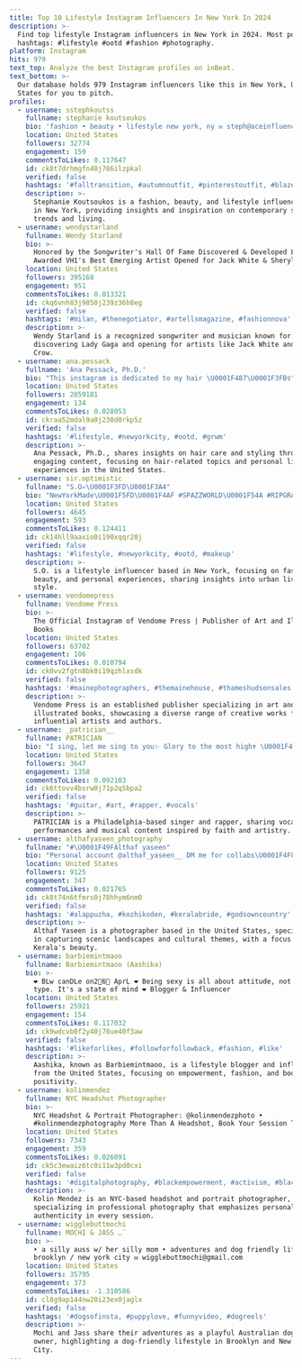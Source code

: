 ```yaml
---
title: Top 10 Lifestyle Instagram Influencers In New York In 2024
description: >-
  Find top lifestyle Instagram influencers in New York in 2024. Most popular
  hashtags: #lifestyle #ootd #fashion #photography.
platform: Instagram
hits: 979
text_top: Analyze the best Instagram profiles on inBeat.
text_bottom: >-
  Our database holds 979 Instagram influencers like this in New York, United
  States for you to pitch.
profiles:
  - username: sstephkoutss
    fullname: stephanie koutsoukos
    bio: 'fashion • beauty • lifestyle new york, ny ✉️ steph@aceinfluencers.com'
    location: United States
    followers: 32774
    engagement: 159
    commentsToLikes: 0.117647
    id: ck8t7drhmgfn40j786ilzpkal
    verified: false
    hashtags: '#falltransition, #autumnoutfit, #pinterestoutfit, #blazeroutfit'
    description: >-
      Stephanie Koutsoukos is a fashion, beauty, and lifestyle influencer based
      in New York, providing insights and inspiration on contemporary style
      trends and living.
  - username: wendystarland
    fullname: Wendy Starland
    bio: >-
      Honored by the Songwriter's Hall Of Fame Discovered & Developed Lady Gaga
      Awarded VH1's Best Emerging Artist Opened for Jack White & Sheryl Crow
    location: United States
    followers: 395168
    engagement: 951
    commentsToLikes: 0.013321
    id: ckq6vnh83j9850j239z36h8eg
    verified: false
    hashtags: '#milan, #thenegotiator, #artellsmagazine, #fashionnova'
    description: >-
      Wendy Starland is a recognized songwriter and musician known for
      discovering Lady Gaga and opening for artists like Jack White and Sheryl
      Crow.
  - username: ana.pessack
    fullname: 'Ana Pessack, Ph.D.'
    bio: "This instagram is dedicated to my hair \U0001F487\U0001F3FB‍♀️"
    location: United States
    followers: 2859181
    engagement: 134
    commentsToLikes: 0.028053
    id: ckraa52mdal9a0j230d0rkp5z
    verified: false
    hashtags: '#lifestyle, #newyorkcity, #ootd, #grwm'
    description: >-
      Ana Pessack, Ph.D., shares insights on hair care and styling through
      engaging content, focusing on hair-related topics and personal lifestyle
      experiences in the United States.
  - username: sir.optimistic
    fullname: "S.O✍\U0001F3FD\U0001F3A4"
    bio: "NewYorkMade\U0001F5FD\U0001F4AF #SPAZZWORLD\U0001F54A #RIPGRANDPA\U0001F494"
    location: United States
    followers: 4645
    engagement: 593
    commentsToLikes: 0.124411
    id: ck14hll9aaxio0i190xqqr28j
    verified: false
    hashtags: '#lifestyle, #newyorkcity, #ootd, #makeup'
    description: >-
      S.O. is a lifestyle influencer based in New York, focusing on fashion,
      beauty, and personal experiences, sharing insights into urban living and
      style.
  - username: vendomepress
    fullname: Vendome Press
    bio: >-
      The Official Instagram of Vendome Press | Publisher of Art and Illustrated
      Books
    location: United States
    followers: 63702
    engagement: 106
    commentsToLikes: 0.010794
    id: ck0vv2fgtn8bk0i19qzhlxsdk
    verified: false
    hashtags: '#mainephotographers, #themainehouse, #thameshudsonsales, #bigvendomefamily'
    description: >-
      Vendome Press is an established publisher specializing in art and
      illustrated books, showcasing a diverse range of creative works from
      influential artists and authors.
  - username: _patrician__
    fullname: PATRICIAN
    bio: "I sing, let me sing to you✨ Glory to the most high✝️ \U0001F4CDPhiladelphia \U0001F1ED\U0001F1F9 @gorillapwr"
    location: United States
    followers: 3647
    engagement: 1358
    commentsToLikes: 0.092103
    id: ck6ttovv4bsrw0j71p2q5bpa2
    verified: false
    hashtags: '#guitar, #art, #rapper, #vocals'
    description: >-
      PATRICIAN is a Philadelphia-based singer and rapper, sharing vocal
      performances and musical content inspired by faith and artistry.
  - username: althafyaseen_photography
    fullname: "#\U0001F49FAlthaf yaseen"
    bio: "Personal account @althaf_yaseen__ DM me for collabs\U0001F4F8 8606942235\U0001F4DE Nov 30\U0001F382 Idukki-kumily\U0001F334 Arafa_clg_of_artz_n_science\U0001F3EC"
    location: United States
    followers: 9125
    engagement: 347
    commentsToLikes: 0.021765
    id: ck8t74n6tfmrs0j78hhym6nm0
    verified: false
    hashtags: '#alappuzha, #kozhikoden, #keralabride, #godsowncountry'
    description: >-
      Althaf Yaseen is a photographer based in the United States, specializing
      in capturing scenic landscapes and cultural themes, with a focus on
      Kerala's beauty.
  - username: barbiemintmaoo
    fullname: Barbiemintmaoo (Aashika)
    bio: >-
      ❤ BLw canDLe on2⃣6⃣ AprL ❤ Being sexy is all about attitude, not body
      type. It's a state of mind ❤ Blogger & Influencer
    location: United States
    followers: 25921
    engagement: 154
    commentsToLikes: 0.117032
    id: ck9wdcvb0f2y40j78ue40f3aw
    verified: false
    hashtags: '#likeforlikes, #followforfollowback, #fashion, #like'
    description: >-
      Aashika, known as Barbiemintmaoo, is a lifestyle blogger and influencer
      from the United States, focusing on empowerment, fashion, and body
      positivity.
  - username: kolinmendez
    fullname: NYC Headshot Photographer
    bio: >-
      NYC Headshot & Portrait Photographer: @kolinmendezphoto •
      #kolinmendezphotography More Than A Headshot, Book Your Session Today!
    location: United States
    followers: 7343
    engagement: 359
    commentsToLikes: 0.026091
    id: ck5c3ewaiz6tc0i11w3pd0cxi
    verified: false
    hashtags: '#digitalphotography, #blackempowerment, #activism, #blackbusiness'
    description: >-
      Kolin Mendez is an NYC-based headshot and portrait photographer,
      specializing in professional photography that emphasizes personality and
      authenticity in every session.
  - username: wigglebuttmochi
    fullname: MOCHI & JASS ◡̈
    bio: >-
      ‣ a silly auss w/ her silly mom ‣ adventures and dog friendly lifestyle ‣
      brooklyn / new york city ✉︎ wigglebuttmochi@gmail.com
    location: United States
    followers: 35795
    engagement: 373
    commentsToLikes: -1.310586
    id: cl8g9ap144nw20i23ex0jaglx
    verified: false
    hashtags: '#dogsofinsta, #puppylove, #funnyvideo, #dogreels'
    description: >-
      Mochi and Jass share their adventures as a playful Australian dog and her
      owner, highlighting a dog-friendly lifestyle in Brooklyn and New York
      City.
---
```


